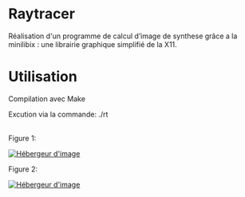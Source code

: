 Raytracer
=========

Réalisation d'un programme de calcul d’image de synthese
grâce a la minilibix : une librairie graphique simplifié de la X11.

Utilisation
===========

Compilation avec Make <br/>

Excution via la commande: ./rt <code><scene></code><br/>

<br/>
Figure 1: <br/>

<a href="http://www.casimages.com/img.php?i=140601123509660752.png" target="_blank" title="upload image"><img src="http://nsa34.casimages.com/img/2014/06/01/mini_140601123509660752.png" border="0" alt="Hébergeur d'image"/></a>

Figure 2: <br/>

<a href="http://www.casimages.com/img.php?i=140601123720928455.png" target="_blank" title="upload image"><img src="http://nsa34.casimages.com/img/2014/06/01/mini_140601123720928455.png" border="0" alt="Hébergeur d'image"/></a>
